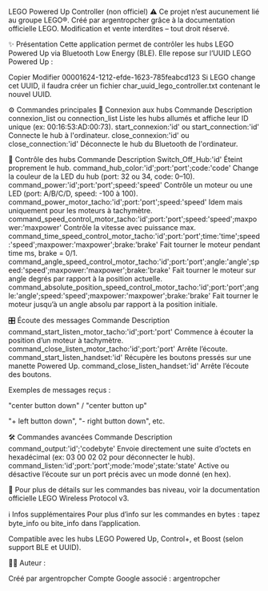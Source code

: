 LEGO Powered Up Controller (non officiel)
⚠️ Ce projet n’est aucunement lié au groupe LEGO®.
Créé par argentropcher grâce à la documentation officielle LEGO.
Modification et vente interdites – tout droit réservé.

✨ Présentation
Cette application permet de contrôler les hubs LEGO Powered Up via Bluetooth Low Energy (BLE).
Elle repose sur l’UUID LEGO Powered Up :

Copier
Modifier
00001624-1212-efde-1623-785feabcd123
Si LEGO change cet UUID, il faudra créer un fichier char_uuid_lego_controller.txt contenant le nouvel UUID.

⚙️ Commandes principales
🔗 Connexion aux hubs
Commande	Description
connexion_list ou connection_list	Liste les hubs allumés et affiche leur ID unique (ex: 00:16:53:AD:00:73).
start_connexion:'id' ou start_connection:'id'	Connecte le hub à l'ordinateur.
close_connexion:'id' ou close_connection:'id'	Déconnecte le hub du Bluetooth de l'ordinateur.

🎨 Contrôle des hubs
Commande	Description
Switch_Off_Hub:'id'	Éteint proprement le hub.
command_hub_color:'id';port:'port';code:'code'	Change la couleur de la LED du hub (port: 32 ou 34, code: 0–10).
command_power:'id';port:'port';speed:'speed'	Contrôle un moteur ou une LED (port: A/B/C/D, speed: -100 à 100).
command_power_motor_tacho:'id';port:'port';speed:'speed'	Idem mais uniquement pour les moteurs à tachymètre.
command_speed_control_motor_tacho:'id';port:'port';speed:'speed';maxpower:'maxpower'	Contrôle la vitesse avec puissance max.
command_time_speed_control_motor_tacho:'id';port:'port';time:'time';speed:'speed';maxpower:'maxpower';brake:'brake'	Fait tourner le moteur pendant time ms, brake = 0/1.
command_angle_speed_control_motor_tacho:'id';port:'port';angle:'angle';speed:'speed';maxpower:'maxpower';brake:'brake'	Fait tourner le moteur sur angle degrés par rapport à la position actuelle.
command_absolute_position_speed_control_motor_tacho:'id';port:'port';angle:'angle';speed:'speed';maxpower:'maxpower';brake:'brake'	Fait tourner le moteur jusqu’à un angle absolu par rapport à la position initiale.

🎛 Écoute des messages
Commande	Description
command_start_listen_motor_tacho:'id';port:'port'	Commence à écouter la position d’un moteur à tachymètre.
command_close_listen_motor_tacho:'id';port:'port'	Arrête l’écoute.
command_start_listen_handset:'id'	Récupère les boutons pressés sur une manette Powered Up.
command_close_listen_handset:'id'	Arrête l’écoute des boutons.

Exemples de messages reçus :

"center button down" / "center button up"

"+ left button down", "- right button down", etc.

🛠 Commandes avancées
Commande	Description
command_output:'id';'codebyte'	Envoie directement une suite d’octets en hexadécimal (ex: 03 00 02 02 pour déconnecter le hub).
command_listen:'id';port:'port';mode:'mode';state:'state'	Active ou désactive l’écoute sur un port précis avec un mode donné (en hex).

📄 Pour plus de détails sur les commandes bas niveau, voir la documentation officielle LEGO Wireless Protocol v3.

ℹ️ Infos supplémentaires
Pour plus d’info sur les commandes en bytes : tapez byte_info ou bite_info dans l’application.

Compatible avec les hubs LEGO Powered Up, Control+, et Boost (selon support BLE et UUID).

🧑‍💻 Auteur :

Créé par argentropcher
Compte Google associé : argentropcher
